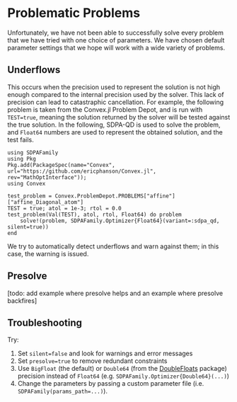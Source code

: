 # Problematic Problems

Unfortunately, we have not been able to successfully solve every problem that we have tried with one choice of parameters. We have chosen default parameter settings that we hope will work with a wide variety of problems.

## Underflows

This occurs when the precision used to represent the solution is not high enough compared to the internal precision used by the solver. This lack of precision can lead to catastraphic cancellation. For example, the following problem is taken from the Convex.jl Problem Depot, and is run with `TEST=true`, meaning the solution returned by the solver will be tested against the true solution. In the following, SDPA-QD is used to solve the problem, and `Float64` numbers are used to represent the obtained solution, and the test fails.

```@repl
using SDPAFamily
using Pkg
Pkg.add(PackageSpec(name="Convex", url="https://github.com/ericphanson/Convex.jl", rev="MathOptInterface"));
using Convex

test_problem = Convex.ProblemDepot.PROBLEMS["affine"]["affine_Diagonal_atom"]
TEST = true; atol = 1e-3; rtol = 0.0
test_problem(Val(TEST), atol, rtol, Float64) do problem
    solve!(problem, SDPAFamily.Optimizer{Float64}(variant=:sdpa_qd, silent=true))
end
```

We try to automatically detect underflows and warn against them; in this case, the warning is issued.

## Presolve

[todo: add example where presolve helps and an example where presolve backfires]

## Troubleshooting

Try:

1. Set `silent=false` and look for warnings and error messages
2. Set `presolve=true` to remove redundant constraints
3. Use `BigFloat` (the default) or `Double64` (from the [DoubleFloats](https://github.com/JuliaMath/DoubleFloats.jl) package) precision instead of `Float64` (e.g. `SDPAFamily.Optimizer{Double64}(...)`)
4. Change the parameters by passing a custom parameter file (i.e. `SDPAFamily(params_path=...)`).
